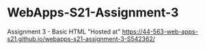 # WebApps-S21-Assignment-3
Assignment 3 - Basic HTML
"Hosted at" https://44-563-web-apps-s21.github.io/webapps-s21-assignment-3-S542362/
